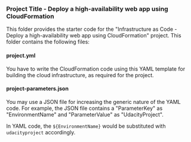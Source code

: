 ### Project Title - Deploy a high-availability web app using CloudFormation
This folder provides the starter code for the "Infrastructure as Code - Deploy a high-availability web app using CloudFormation" project. This folder contains the following files:


#### project.yml
You have to write the CloudFormation code using this YAML template for building the cloud infrastructure, as required for the project. 

#### project-parameters.json
You may use a JSON file for increasing the generic nature of the YAML code. For example, the JSON file contains a "ParameterKey" as "EnvironmentName" and "ParameterValue" as "UdacityProject". 

In YAML code, the `${EnvironmentName}` would be substituted with `udacityproject` accordingly.